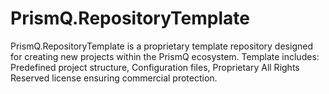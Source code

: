 # PrismQ.RepositoryTemplate
PrismQ.RepositoryTemplate is a proprietary template repository designed for creating new projects within the PrismQ ecosystem. Template includes: Predefined project structure,  Configuration files, Proprietary All Rights Reserved license ensuring commercial protection.
